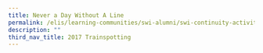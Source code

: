 ```yaml
---
title: Never a Day Without A Line
permalink: /elis/learning-communities/swi-alumni/swi-continuity-activities/never-a-day-without-a-line/
description: ""
third_nav_title: 2017 Trainspotting
---
```

